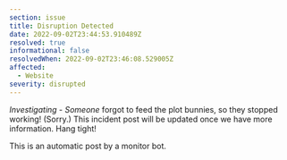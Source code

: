 ```yaml
---
section: issue
title: Disruption Detected
date: 2022-09-02T23:44:53.910489Z
resolved: true
informational: false
resolvedWhen: 2022-09-02T23:46:08.529005Z
affected:
  - Website
severity: disrupted
---
```

*Investigating* - _Someone_ forgot to feed the plot bunnies, so they stopped working! (Sorry.) This incident post will be updated once we have more information. Hang tight!

This is an automatic post by a monitor bot.
        
